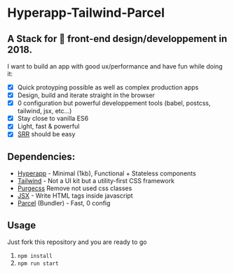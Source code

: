 # Hyperapp-Tailwind-Parcel

## A Stack for 🚀 front-end design/developpement in 2018.

I want to build an app with good ux/performance and have fun while doing it:

- [x] Quick protoyping possible as well as complex production apps
- [x] Design, build and iterate straight in the browser
- [x] 0 configuration but powerful developpement tools (babel, postcss, tailwind, jsx, etc...)
- [x] Stay close to vanilla ES6
- [x] Light, fast & powerful
- [x] [SRR](https://github.com/hyperapp/hyperapp#hydration) should be easy

## Dependencies:

- [Hyperapp](https://github.com/hyperapp/hyperapp) - Minimal (1kb), Functional + Stateless components
- [Tailwind](https://tailwindcss.com/docs/what-is-tailwind/) - Not a UI kit but a utility-first CSS framework
- [Purgecss](https://github.com/FullHuman/purgecss) Remove not used css classes
- [JSX](https://www.npmjs.com/package/babel-plugin-transform-react-jsx) - Write HTML tags inside javascript
- [Parcel](https://parceljs.org/getting_started.html) (Bundler) - Fast, 0 config

## Usage

Just fork this repository and you are ready to go

1. `npm install`
2. `npm run start`

